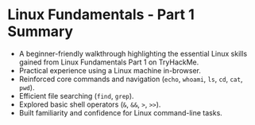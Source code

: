 # Linux Fundamentals - Part 1 Summary
- A beginner-friendly walkthrough highlighting the essential Linux skills gained from Linux Fundamentals Part 1 on TryHackMe.
- Practical experience using a Linux machine in-browser.  
- Reinforced core commands and navigation (`echo`, `whoami`, `ls`, `cd`, `cat`, `pwd`).  
- Efficient file searching (`find`, `grep`).  
- Explored basic shell operators (`&`, `&&`, `>`, `>>`).  
- Built familiarity and confidence for Linux command-line tasks.

